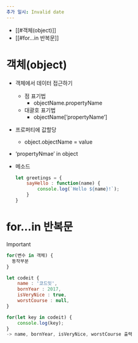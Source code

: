 ```yaml
---
추가 일시: Invalid date
---
```

- [[#객체(object)]]
- [[#for…in 반복문]]

# 객체(object)

- 객체에서 데이터 접근하기
    
    - 점 표기법
        - objectName.propertyName
    - 대괄호 표기법
        - objectName[’propertyName’]
    
      
    
- 프로퍼티에 값할당
    - object.objectName = value

  

- ‘propertyNmae’ in object
- 메소드
    
    ```JavaScript
    let greetings = {
    	sayHello : function(name) {
    		console.log(`Hello ${name}!`);
    	}
    }
    ```
    

  

# for…in 반복문

> [!important]
> 
> ```JavaScript
> for(변수 in 객체) {
> 	동작부분
> }
> ```

```JavaScript
let codeit {
	name : '코드잇',
	bornYear : 2017,
	isVeryNice : true,
	worstCourse : null,
}

for(let key in codeit) {
	console.log(key);
}
-> name, bornYear, isVeryNice, worstCourse 출력
```
